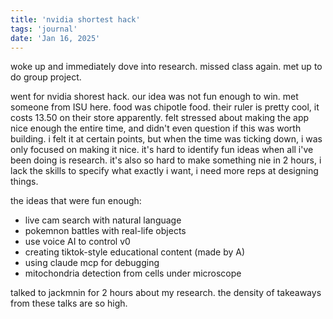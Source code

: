 ```yaml
---
title: 'nvidia shortest hack'
tags: 'journal'
date: 'Jan 16, 2025'
---
```


woke up and immediately dove into research. missed class again. met up to do group project.

went for nvidia shorest hack. our idea was not fun enough to win. met someone from ISU here. food was chipotle food. their ruler is pretty cool, it costs 13.50 on their store apparently. felt stressed about making the app nice enough the entire time, and didn't even question if this was worth building. i felt it at certain points, but when the time was ticking down, i was only focused on making it nice. it's hard to identify fun ideas when all i've been doing is research. it's also so hard to make something nie in 2 hours, i lack the skills to specify what exactly i want, i need more reps at designing things.

the ideas that were fun enough:

- live cam search with natural language
- pokemnon battles with real-life objects
- use voice AI to control v0
- creating tiktok-style educational content (made by A)
- using claude mcp for debugging
- mitochondria detection from cells under microscope

talked to jackmnin for 2 hours about my research. the density of takeaways from these talks are so high.
